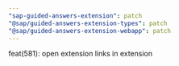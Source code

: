```yaml
---
"sap-guided-answers-extension": patch
"@sap/guided-answers-extension-types": patch
"@sap/guided-answers-extension-webapp": patch
---
```


feat(581): open extension links in extension

